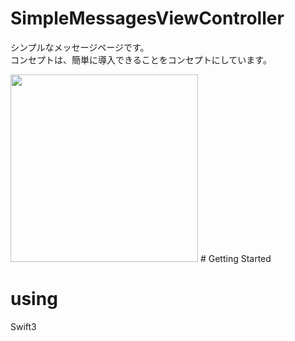 # SimpleMessagesViewController
シンプルなメッセージページです。  
コンセプトは、簡単に導入できることをコンセプトにしています。  

<img src="https://tomo.syo.tokyo/openimg/simpleDesignMessenger.png" width="300px">
# Getting Started


# using
Swift3  
